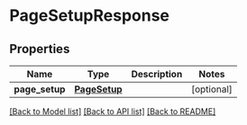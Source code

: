 # PageSetupResponse

## Properties
Name | Type | Description | Notes
------------ | ------------- | ------------- | -------------
**page_setup** | [**PageSetup**](PageSetup.md) |  | [optional] 

[[Back to Model list]](../README.md#documentation-for-models) [[Back to API list]](../README.md#documentation-for-api-endpoints) [[Back to README]](../README.md)


